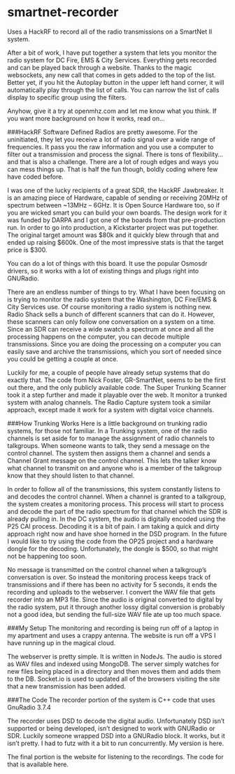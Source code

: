 smartnet-recorder
=================

Uses a HackRF to record all of the radio transmissions on a SmartNet II system.

After a bit of work, I have put together a system that lets you monitor the radio system for DC Fire, EMS & City Services. Everything gets recorded and can be played back through a website. Thanks to the magic websockets, any new call that comes in gets added to the top of the list. Better yet, if you hit the Autoplay button in the upper left hand corner, it will automatically play through the list of calls. You can narrow the list of calls display to specific group using the filters.

Anyhow, give it a try at openmhz.com and let me know what you think. If you want more background on how it works, read on…

###HackRF
Software Defined Radios are pretty awesome. For the uninitiated, they let you receive a lot of radio signal over a wide range of frequencies. It pass you the raw information and you use a computer to filter out a transmission and process the signal. There is tons of flexibility… and that is also a challenge. There are a lot of rough edges and ways you can mess things up. That is half the fun though, boldly coding where few have coded before.

I was one of the lucky recipients of a great SDR, the HackRF Jawbreaker. It is an amazing piece of Hardware, capable of sending or receiving 20MHz of spectrum between ~13MHz – 6GHz. It is Open Source Hardware too, so if you are wicked smart you can build your own boards. The design work for it was funded by DARPA and I got one of the boards from that pre-production run. In order to go into production, a Kickstarter project was put together. The original target amount was $80k and it quickly blew through that and ended up raising $600k. One of the most impressive stats is that the target price is $300.

You can do a lot of things with this board. It use the popular Osmosdr drivers, so it works with a lot of existing things and plugs right into GNURadio.

There are an endless number of things to try. What I have been focusing on is trying to monitor the radio system that the Washington, DC Fire/EMS & City Services use. Of course monitoring a radio system is nothing new. Radio Shack sells a bunch of different scanners that can do it. However, these scanners can only follow one conversation on a system on a time. Since an SDR can receive a wide swatch a spectrum at once and all the processing happens on the computer, you can decode multiple transmissions. Since you are doing the processing on a computer you can easily save and archive the transmissions, which you sort of needed since you could be getting a couple at once.

Luckily for me, a couple of people have already setup systems that do exactly that. The code from Nick Foster, GR-SmartNet, seems to be the first out there, and the only publicly available code. The Super Trunking Scanner took it a step further and made it playable over the web. It monitor a trunked system with analog channels. The Radio Capture system took a similar approach, except made it work for a system with digital voice channels.

###How Trunking Works
Here is a little background on trunking radio systems, for those not familiar. In a Trunking system, one of the radio channels is set aside for to manage the assignment of radio channels to talkgroups. When someone wants to talk, they send a message on the control channel. The system then assigns them a channel and sends a Channel Grant message on the control channel. This lets the talker know what channel to transmit on and anyone who is a member of the talkgroup know that they should listen to that channel.

In order to follow all of the transmissions, this system constantly listens to and decodes the control channel. When a channel is granted to a talkgroup, the system creates a monitoring process. This process will start to process and decode the part of the radio spectrum for that channel which the SDR is already pulling in. In the DC system, the audio is digitally encoded using the P25 CAI process. Decoding it is a bit of pain. I am taking a quick and dirty approach right now and have shoe horned in the DSD program. In the future I would like to try using the code from the OP25 project and a hardware dongle for the decoding. Unfortunately, the dongle is $500, so that might not be happening too soon.

No message is transmitted on the control channel when a talkgroup’s conversation is over. So instead the monitoring process keeps track of transmissions and if there has been no activity for 5 seconds, it ends the recording and uploads to the webserver. I convert the WAV file that gets recorder into an MP3 file. Since the audio is original converted to digital by the radio system, put it through another lossy digital conversion is probably not a good idea, but sending the full-size WAV file ate up too much space.

###My Setup
The monitoring and recording is being run off of a laptop in my apartment and uses a crappy antenna. The website is run off a VPS I have running up in the magical cloud.

The webserver is pretty simple. It is written in NodeJs. The audio is stored as WAV files and indexed using MongoDB. The server simply watches for new files being placed in a directory and then moves them and adds them to the DB. Socket.io is used to updated all of the browsers visiting the site that a new transmission has been added.

###The Code
The recorder portion of the system is C++ code that uses GnuRadio 3.7.4

The recorder uses DSD to decode the digital audio. Unfortunately DSD isn’t supported or being developed, isn’t designed to work with GNURadio or SDR. Luckily someone wrapped DSD into a GNURadio block. It works, but it isn’t pretty. I had to futz with it a bit to run concurrently. My version is here.

The final portion is the website for listening to the recordings. The code for that is available here.


